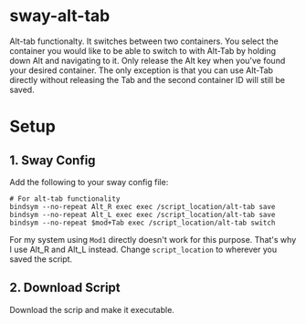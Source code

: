 # sway-alt-tab
Alt-tab functionalty. It switches between two containers. You select the container you would like to be able to switch to with Alt-Tab by holding down Alt and navigating to it. Only release the Alt key when you've found your desired container. The only exception is that you can use Alt-Tab directly without releasing the Tab and the second container ID will still be saved. 

# Setup

## 1. Sway Config

Add the following to your sway config file:
```
# For alt-tab functionality
bindsym --no-repeat Alt_R exec exec /script_location/alt-tab save
bindsym --no-repeat Alt_L exec exec /script_location/alt-tab save
bindsym --no-repeat $mod+Tab exec /script_location/alt-tab switch
```
For my system using `Mod1` directly doesn't work for this purpose. That's why I use Alt_R and Alt_L instead.
Change `script_location` to wherever you saved the script.

## 2. Download Script
Download the scrip and make it executable. 
